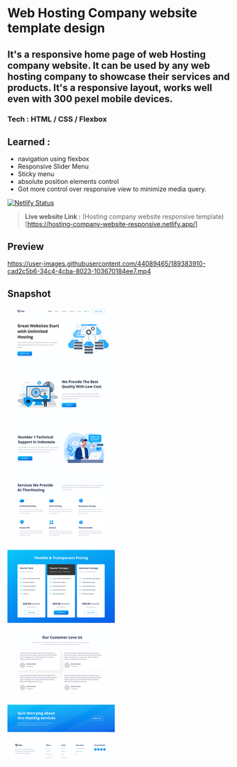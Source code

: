 # Web Hosting Company website template design

## It's a responsive home page of web Hosting company website. It can be used by any web hosting company to showcase their services and products. It's a responsive layout, works well even with 300 pexel mobile devices.
### **Tech** : HTML / CSS / Flexbox
## Learned : 
- navigation using flexbox
- Responsive Slider Menu
- Sticky menu
- absolute position elements control
 - Got more control over responsive view to minimize media query.
 >
[![Netlify Status](https://api.netlify.com/api/v1/badges/9e0108b0-85b0-4d1a-bd55-b05aa3407351/deploy-status)](https://app.netlify.com/sites/hosting-company-website-responsive/deploys)

> **Live website Link :** (Hosting company website responsive template)[https://hosting-company-website-responsive.netlify.app/]

## Preview

https://user-images.githubusercontent.com/44089465/189383910-cad2c5b6-34c4-4cba-8023-103670184ee7.mp4

## Snapshot

![Desktop](thumbnail.png)